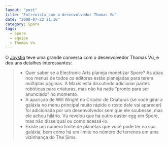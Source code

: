 ```yaml
---
layout: "post"
title: "Entrevista com o desenvolvedor Thomas Vu"
date: "2008-07-22 21:16"
category: Spore
tags:
  - Spore
  - equipe
  - Thomas Vu
---
```


O [Joystiq](http://www.joystiq.com/2008/07/15/spore-e3-qanda-part-3-general/) teve uma grande conversa com o desenvolvedor Thomas Vu, e deu uns detalhes interessantes:

> - Quer saber se a Electronic Arts planeja monetizar Spore? As abas nos menus de todos os editores estão planejadas para terem múltiplas páginas. A Maxis está discutindo adicionar partes robóticas para criaturas, mas não há nada “pronto para ser anunciado” no momento.
> - A aparição de Will Wright no Criador de Criaturas (se você girar a galáxia no menu principal muito rápido o rosto dele vai aparecer) foi adicionada por um desenvolvedor sem que ele soubesse, mas ele achou hilário. Vu revelou que há outro easter egg em Spore, mas não disse qual ou como acessá-lo.
> - Existe um número limite de planetas que você pode ter na sua galáxia, bem como há um limite no número de terrenos em uma vizinhança do The Sims.
